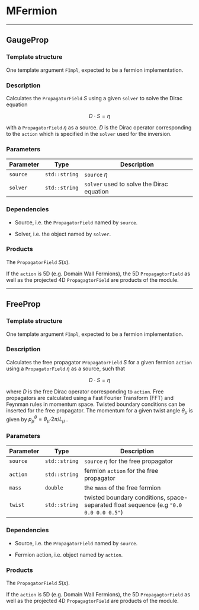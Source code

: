 # MFermion

-----------

## GaugeProp

### Template structure

One template argument `FImpl`, expected to be a fermion implementation.

### Description

Calculates the `PropagatorField` $S$ using a given `solver` to solve the Dirac equation

$$D\cdot S = \eta$$

with a `PropagatorField` $\eta$ as a source. $D$ is the Dirac operator corresponding to the `action` which is specified in the `solver` used for the inversion.

### Parameters

| Parameter   | Type           | Description                                                                            |
|-------------|----------------|----------------------------------------------------------------------------------------|
| `source`    | `std::string`  | `source` $\eta$                                                                        |
| `solver`    | `std::string`  | `solver` used to solve the Dirac equation                                              |

### Dependencies

- Source, i.e. the `PropagatorField` named by `source`. 

- Solver, i.e. the object named by `solver`.

### Products

The `PropagatorField` $S(x)$.

If the `action` is 5D (e.g. Domain Wall Fermions), the 5D `PropagagtorField` as well as the projected 4D `PropagagtorField` are products of the module.

-----------

## FreeProp

### Template structure

One template argument `FImpl`, expected to be a fermion implementation.

### Description

Calculates the free propagator `PropagatorField` $S$ for a given fermion `action` using a `PropagatorField` $\eta$ as a source, such that

$$D\cdot S = \eta$$

where $D$ is the free Dirac operator corresponding to `action`. Free propagators are calculated using a Fast Fourier Transform (FFT) and Feynman rules in momentum space. Twisted boundary conditions can be inserted for the free propagator. The momentum for a given twist angle $\theta_\mu$ is given by $p^\theta_\mu=\theta_\mu$$\cdot  2\pi/L_\mu$ .

### Parameters

| Parameter   | Type           | Description                                                                            |
|-------------|----------------|----------------------------------------------------------------------------------------|
| `source`    | `std::string`  | `source` $\eta$ for the free propagator                                                |
| `action`    | `std::string`  | fermion `action` for the free propagator                                               |
| `mass`      | `double`       | the `mass` of the free fermion                                                         |
| `twist`     | `std::string`  | twisted boundary conditions, space-separated float sequence (e.g `"0.0 0.0 0.0 0.5"`)  |





### Dependencies

- Source, i.e. the `PropagatorField` named by `source`.

- Fermion action, i.e. object named by `action`.


### Products

The `PropagatorField` $S(x)$.

If the `action` is 5D (e.g. Domain Wall Fermions), the 5D `PropagagtorField` as well as the projected 4D `PropagagtorField` are products of the module.


